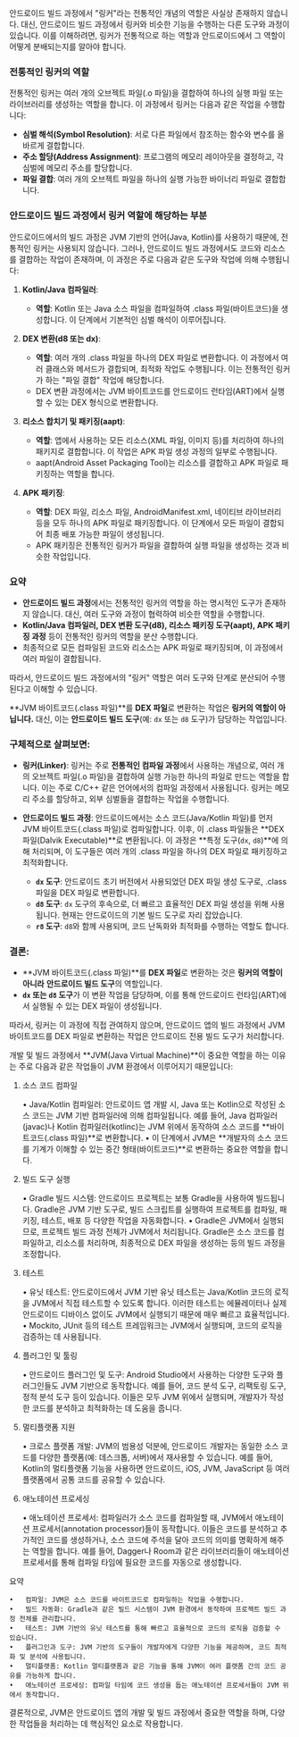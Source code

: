 안드로이드 빌드 과정에서 "링커"라는 전통적인 개념의 역할은 사실상 존재하지 않습니다. 대신, 안드로이드 빌드 과정에서 링커와 비슷한 기능을 수행하는 다른 도구와 과정이 있습니다. 이를 이해하려면, 링커가 전통적으로 하는 역할과 안드로이드에서 그 역할이 어떻게 분배되는지를 알아야 합니다.

### 전통적인 링커의 역할

전통적인 링커는 여러 개의 오브젝트 파일(.o 파일)을 결합하여 하나의 실행 파일 또는 라이브러리를 생성하는 역할을 합니다. 이 과정에서 링커는 다음과 같은 작업을 수행합니다:

- **심벌 해석(Symbol Resolution)**: 서로 다른 파일에서 참조하는 함수와 변수를 올바르게 결합합니다.
- **주소 할당(Address Assignment)**: 프로그램의 메모리 레이아웃을 결정하고, 각 심벌에 메모리 주소를 할당합니다.
- **파일 결합**: 여러 개의 오브젝트 파일을 하나의 실행 가능한 바이너리 파일로 결합합니다.

### 안드로이드 빌드 과정에서 링커 역할에 해당하는 부분

안드로이드에서의 빌드 과정은 JVM 기반의 언어(Java, Kotlin)를 사용하기 때문에, 전통적인 링커는 사용되지 않습니다. 그러나, 안드로이드 빌드 과정에서도 코드와 리소스를 결합하는 작업이 존재하며, 이 과정은 주로 다음과 같은 도구와 작업에 의해 수행됩니다:

1. **Kotlin/Java 컴파일러**:
   - **역할**: Kotlin 또는 Java 소스 파일을 컴파일하여 .class 파일(바이트코드)을 생성합니다. 이 단계에서 기본적인 심벌 해석이 이루어집니다.

2. **DEX 변환(d8 또는 dx)**:
   - **역할**: 여러 개의 .class 파일을 하나의 DEX 파일로 변환합니다. 이 과정에서 여러 클래스와 메서드가 결합되며, 최적화 작업도 수행됩니다. 이는 전통적인 링커가 하는 "파일 결합" 작업에 해당합니다.
   - DEX 변환 과정에서는 JVM 바이트코드를 안드로이드 런타임(ART)에서 실행할 수 있는 DEX 형식으로 변환합니다.

3. **리소스 합치기 및 패키징(aapt)**:
   - **역할**: 앱에서 사용하는 모든 리소스(XML 파일, 이미지 등)를 처리하여 하나의 패키지로 결합합니다. 이 작업은 APK 파일 생성 과정의 일부로 수행됩니다.
   - aapt(Android Asset Packaging Tool)는 리소스를 결합하고 APK 파일로 패키징하는 역할을 합니다.

4. **APK 패키징**:
   - **역할**: DEX 파일, 리소스 파일, AndroidManifest.xml, 네이티브 라이브러리 등을 모두 하나의 APK 파일로 패키징합니다. 이 단계에서 모든 파일이 결합되어 최종 배포 가능한 파일이 생성됩니다.
   - APK 패키징은 전통적인 링커가 파일을 결합하여 실행 파일을 생성하는 것과 비슷한 작업입니다.

### 요약

- **안드로이드 빌드 과정**에서는 전통적인 링커의 역할을 하는 명시적인 도구가 존재하지 않습니다. 대신, 여러 도구와 과정이 협력하여 비슷한 역할을 수행합니다.
- **Kotlin/Java 컴파일러, DEX 변환 도구(d8), 리소스 패키징 도구(aapt), APK 패키징 과정** 등이 전통적인 링커의 역할을 분산 수행합니다.
- 최종적으로 모든 컴파일된 코드와 리소스는 APK 파일로 패키징되며, 이 과정에서 여러 파일이 결합됩니다.

따라서, 안드로이드 빌드 과정에서의 "링커" 역할은 여러 도구와 단계로 분산되어 수행된다고 이해할 수 있습니다.

**JVM 바이트코드(.class 파일)**를 **DEX 파일**로 변환하는 작업은 **링커의 역할이 아닙니다.** 대신, 이는 **안드로이드 빌드 도구**(예: `dx` 또는 `d8` 도구)가 담당하는 작업입니다.

### 구체적으로 살펴보면:

- **링커(Linker)**: 링커는 주로 **전통적인 컴파일 과정**에서 사용하는 개념으로, 여러 개의 오브젝트 파일(.o 파일)을 결합하여 실행 가능한 하나의 파일로 만드는 역할을 합니다. 이는 주로 C/C++ 같은 언어에서의 컴파일 과정에서 사용됩니다. 링커는 메모리 주소를 할당하고, 외부 심벌들을 결합하는 작업을 수행합니다.

- **안드로이드 빌드 과정**: 안드로이드에서는 소스 코드(Java/Kotlin 파일)를 먼저 JVM 바이트코드(.class 파일)로 컴파일합니다. 이후, 이 .class 파일들은 **DEX 파일(Dalvik Executable)**로 변환됩니다. 이 과정은 **특정 도구(`dx`, `d8`)**에 의해 처리되며, 이 도구들은 여러 개의 .class 파일을 하나의 DEX 파일로 패키징하고 최적화합니다.

  - **`dx` 도구**: 안드로이드 초기 버전에서 사용되었던 DEX 파일 생성 도구로, .class 파일을 DEX 파일로 변환합니다.
  - **`d8` 도구**: `dx` 도구의 후속으로, 더 빠르고 효율적인 DEX 파일 생성을 위해 사용됩니다. 현재는 안드로이드의 기본 빌드 도구로 자리 잡았습니다.
  - **`r8` 도구**: `d8`와 함께 사용되며, 코드 난독화와 최적화를 수행하는 역할도 합니다.

### 결론:

- **JVM 바이트코드(.class 파일)**를 **DEX 파일**로 변환하는 것은 **링커의 역할이 아니라** **안드로이드 빌드 도구**의 역할입니다.
- **`dx` 또는 `d8` 도구**가 이 변환 작업을 담당하며, 이를 통해 안드로이드 런타임(ART)에서 실행될 수 있는 DEX 파일이 생성됩니다.

따라서, 링커는 이 과정에 직접 관여하지 않으며, 안드로이드 앱의 빌드 과정에서 JVM 바이트코드를 DEX 파일로 변환하는 작업은 안드로이드 전용 빌드 도구가 처리합니다.

개발 및 빌드 과정에서 **JVM(Java Virtual Machine)**이 중요한 역할을 하는 이유는 주로 다음과 같은 작업들이 JVM 환경에서 이루어지기 때문입니다:

1. 소스 코드 컴파일

	•	Java/Kotlin 컴파일러: 안드로이드 앱 개발 시, Java 또는 Kotlin으로 작성된 소스 코드는 JVM 기반 컴파일러에 의해 컴파일됩니다. 예를 들어, Java 컴파일러(javac)나 Kotlin 컴파일러(kotlinc)는 JVM 위에서 동작하여 소스 코드를 **바이트코드(.class 파일)**로 변환합니다.
	•	이 단계에서 JVM은 **개발자의 소스 코드를 기계가 이해할 수 있는 중간 형태(바이트코드)**로 변환하는 중요한 역할을 합니다.

2. 빌드 도구 실행

	•	Gradle 빌드 시스템: 안드로이드 프로젝트는 보통 Gradle을 사용하여 빌드됩니다. Gradle은 JVM 기반 도구로, 빌드 스크립트를 실행하여 프로젝트를 컴파일, 패키징, 테스트, 배포 등 다양한 작업을 자동화합니다.
	•	Gradle은 JVM에서 실행되므로, 프로젝트 빌드 과정 전체가 JVM에서 처리됩니다. Gradle은 소스 코드를 컴파일하고, 리소스를 처리하며, 최종적으로 DEX 파일을 생성하는 등의 빌드 과정을 조정합니다.

3. 테스트

	•	유닛 테스트: 안드로이드에서 JVM 기반 유닛 테스트는 Java/Kotlin 코드의 로직을 JVM에서 직접 테스트할 수 있도록 합니다. 이러한 테스트는 에뮬레이터나 실제 안드로이드 디바이스 없이도 JVM에서 실행되기 때문에 매우 빠르고 효율적입니다.
	•	Mockito, JUnit 등의 테스트 프레임워크는 JVM에서 실행되며, 코드의 로직을 검증하는 데 사용됩니다.

4. 플러그인 및 툴링

	•	안드로이드 플러그인 및 도구: Android Studio에서 사용하는 다양한 도구와 플러그인들도 JVM 기반으로 동작합니다. 예를 들어, 코드 분석 도구, 리팩토링 도구, 정적 분석 도구 등이 있습니다. 이들은 모두 JVM 위에서 실행되며, 개발자가 작성한 코드를 분석하고 최적화하는 데 도움을 줍니다.

5. 멀티플랫폼 지원

	•	크로스 플랫폼 개발: JVM의 범용성 덕분에, 안드로이드 개발자는 동일한 소스 코드를 다양한 플랫폼(예: 데스크톱, 서버)에서 재사용할 수 있습니다. 예를 들어, Kotlin의 멀티플랫폼 기능을 사용하면 안드로이드, iOS, JVM, JavaScript 등 여러 플랫폼에서 공통 코드를 공유할 수 있습니다.

6. 애노테이션 프로세싱

	•	애노테이션 프로세서: 컴파일러가 소스 코드를 컴파일할 때, JVM에서 애노테이션 프로세서(annotation processor)들이 동작합니다. 이들은 코드를 분석하고 추가적인 코드를 생성하거나, 소스 코드에 주석을 달아 코드의 의미를 명확하게 해주는 역할을 합니다. 예를 들어, Dagger나 Room과 같은 라이브러리들이 애노테이션 프로세서를 통해 컴파일 타임에 필요한 코드를 자동으로 생성합니다.

요약

	•	컴파일: JVM은 소스 코드를 바이트코드로 컴파일하는 작업을 수행합니다.
	•	빌드 자동화: Gradle과 같은 빌드 시스템이 JVM 환경에서 동작하여 프로젝트 빌드 과정 전체를 관리합니다.
	•	테스트: JVM 기반의 유닛 테스트를 통해 빠르고 효율적으로 코드의 로직을 검증할 수 있습니다.
	•	플러그인과 도구: JVM 기반의 도구들이 개발자에게 다양한 기능을 제공하며, 코드 최적화 및 분석에 사용됩니다.
	•	멀티플랫폼: Kotlin 멀티플랫폼과 같은 기능을 통해 JVM이 여러 플랫폼 간의 코드 공유를 가능하게 합니다.
	•	애노테이션 프로세싱: 컴파일 타임에 코드 생성을 돕는 애노테이션 프로세서들이 JVM 위에서 동작합니다.

결론적으로, JVM은 안드로이드 앱의 개발 및 빌드 과정에서 중요한 역할을 하며, 다양한 작업들을 처리하는 데 핵심적인 요소로 작용합니다.